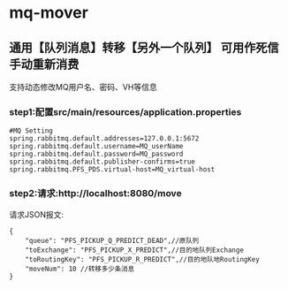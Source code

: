 # mq-mover

## 通用【队列消息】转移【另外一个队列】   可用作死信手动重新消费

支持动态修改MQ用户名、密码、VH等信息

### step1:配置src/main/resources/application.properties
```
#MQ Setting
spring.rabbitmq.default.addresses=127.0.0.1:5672
spring.rabbitmq.default.username=MQ_userName
spring.rabbitmq.default.password=MQ_password
spring.rabbitmq.default.publisher-confirms=true
spring.rabbitmq.PFS_PDS.virtual-host=MQ_virtual-host
```

### step2:请求:http://localhost:8080/move
请求JSON报文:
```
{
	"queue": "PFS_PICKUP_Q_PREDICT_DEAD",//原队列
	"toExchange": "PFS_PICKUP_X_PREDICT",//目的地队列Exchange
	"toRoutingKey": "PFS_PICKUP_R_PREDICT",//目的地队地RoutingKey
	"moveNum": 10 //转移多少条消息
}
```


